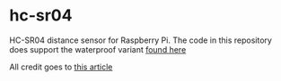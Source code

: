 # hc-sr04
HC-SR04 distance sensor for Raspberry Pi. The code in this repository does support the waterproof variant [found here](https://www.pishop.co.za/store/dc-5v-waterproof-ultrasonic-module-distance-measuring-transducer-sensor?keyword=waterproof&category_id=0)

All credit goes to [this article](https://tutorials-raspberrypi.com/raspberry-pi-ultrasonic-sensor-hc-sr04/)
